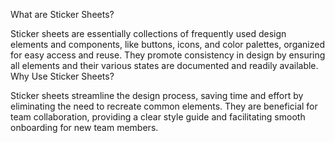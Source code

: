 What are Sticker Sheets?

Sticker sheets are essentially collections of frequently used design elements and components, like buttons, icons, and color palettes, organized for easy access and reuse.
They promote consistency in design by ensuring all elements and their various states are documented and readily available.
Why Use Sticker Sheets?

Sticker sheets streamline the design process, saving time and effort by eliminating the need to recreate common elements.
They are beneficial for team collaboration, providing a clear style guide and facilitating smooth onboarding for new team members.